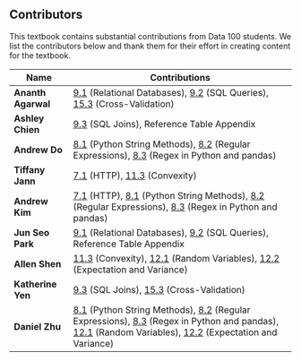 ## Contributors

This textbook contains substantial contributions from Data 100 students. We
list the contributors below and thank them for their effort in creating content
for the textbook.

| Name               | Contributions                                                                                                                             |
| ------------------ | ----------------------------------------------------------------------------------------------------------------------------------------- |
| **Ananth Agarwal** | [9.1][] (Relational Databases), [9.2][] (SQL Queries), [15.3][] (Cross-Validation)                                                        |
| **Ashley Chien**   | [9.3][] (SQL Joins), Reference Table Appendix                                                                                             |
| **Andrew Do**      | [8.1][] (Python String Methods), [8.2][] (Regular Expressions), [8.3][] (Regex in Python and pandas)                                      |
| **Tiffany Jann**   | [7.1][] (HTTP), [11.3][] (Convexity)                                                                                                      |
| **Andrew Kim**     | [7.1][] (HTTP), [8.1][] (Python String Methods), [8.2][] (Regular Expressions), [8.3][] (Regex in Python and pandas)                      |
| **Jun Seo Park**   | [9.1][] (Relational Databases), [9.2][] (SQL Queries), Reference Table Appendix                                                           |
| **Allen Shen**     | [11.3][] (Convexity), [12.1][] (Random Variables), [12.2][] (Expectation and Variance)                                                                                 |
| **Katherine Yen**  | [9.3][] (SQL Joins), [15.3][] (Cross-Validation)                                                                                          |
| **Daniel Zhu**     | [8.1][] (Python String Methods), [8.2][] (Regular Expressions), [8.3][] (Regex in Python and pandas), [12.1][] (Random Variables), [12.2][] (Expectation and Variance) |

[7.1]: https://www.textbook.ds100.org/ch07/web_http.html
[8.1]: https://www.textbook.ds100.org/ch08/text_strings.html
[8.2]: https://www.textbook.ds100.org/ch08/text_regex.html
[8.3]: https://www.textbook.ds100.org/ch08/text_re.html
[9.1]: https://www.textbook.ds100.org/ch09/sql_rdbms.html
[9.2]: https://www.textbook.ds100.org/ch09/sql_basics.html
[9.3]: https://www.textbook.ds100.org/ch09/sql_joins.html
[11.3]: https://www.textbook.ds100.org/ch11/gradient_convexity.html
[12.1]: https://www.textbook.ds100.org/ch12/random_vars.html
[12.2]: https://www.textbook.ds100.org/ch12/exp_var.html
[15.3]: https://www.textbook.ds100.org/ch15/bias_cv.html
